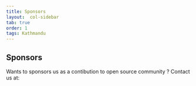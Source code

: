 ```yaml
---
title: Sponsors
layout:  col-sidebar
tab: true
order: 1
tags: Kathmandu
---
```


## Sponsors

Wants to sponsors us as a contibution to open source community ? Contact us at: 
